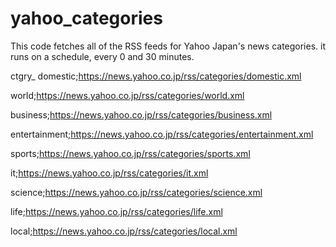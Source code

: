 # yahoo_categories

This code fetches all of the RSS feeds for Yahoo Japan's news categories. 
it runs on a schedule, every 0 and 30 minutes.

ctgry_
domestic;https://news.yahoo.co.jp/rss/categories/domestic.xml

world;https://news.yahoo.co.jp/rss/categories/world.xml

business;https://news.yahoo.co.jp/rss/categories/business.xml

entertainment;https://news.yahoo.co.jp/rss/categories/entertainment.xml

sports;https://news.yahoo.co.jp/rss/categories/sports.xml

it;https://news.yahoo.co.jp/rss/categories/it.xml

science;https://news.yahoo.co.jp/rss/categories/science.xml

life;https://news.yahoo.co.jp/rss/categories/life.xml

local;https://news.yahoo.co.jp/rss/categories/local.xml
